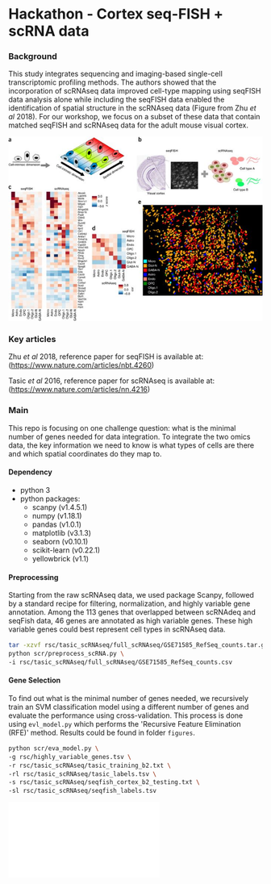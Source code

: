 # Hackathon - Cortex seq-FISH + scRNA data

### Background

This study integrates sequencing and imaging-based single-cell transcriptomic profiling methods. The authors showed that the incorporation of scRNAseq data improved cell-type mapping using seqFISH data analysis alone while including the seqFISH data enabled the identification of spatial structure in the scRNAseq data (Figure from Zhu *et al* 2018). For our workshop, we focus on a subset of these data that contain matched seqFISH and scRNAseq data for the adult mouse visual cortex.

![Overview of the integration of seqFISH and scRNAseq (from Figure 1 of Zhu et al 2018)](Fig1.jpg)



### Key articles 

Zhu *et al* 2018, reference paper for seqFISH is available at: (https://www.nature.com/articles/nbt.4260)

Tasic *et al* 2016, reference paper for scRNAseq is available at: (https://www.nature.com/articles/nn.4216)



### Main

This repo is focusing on one challenge question: what is the minimal number of genes needed for data integration. To integrate the two omics data, the key information we need to know is what types of cells are there and which spatial coordinates do they map to.

#### Dependency

- python 3
- python packages:
  - scanpy (v1.4.5.1)
  - numpy (v1.18.1)
  - pandas (v1.0.1)
  - matplotlib (v3.1.3)
  - seaborn (v0.10.1)
  - scikit-learn (v0.22.1)
  - yellowbrick (v1.1)
  
  

#### Preprocessing

Starting from the raw scRNAseq data, we used package Scanpy, followed by a standard recipe for filtering, normalization, and highly variable gene annotation. Among the 113 genes that overlapped between scRNAdeq and seqFish data, 46 genes are annotated as high variable genes. These high variable genes could best represent cell types in scRNAseq data.

```bash
tar -xzvf rsc/tasic_scRNAseq/full_scRNAseq/GSE71585_RefSeq_counts.tar.gz
python scr/preprocess_scRNA.py \
-i rsc/tasic_scRNAseq/full_scRNAseq/GSE71585_RefSeq_counts.csv
```



#### Gene Selection

To find out what is the minimal number of genes needed, we recursively train an SVM classification model using a different number of genes and evaluate the performance using cross-validation. This process is done using `evl_model.py` which performs the 'Recursive Feature Elimination (RFE)' method. Results could be found in folder `figures`.

```bash
python scr/eva_model.py \
-g rsc/highly_variable_genes.tsv \
-r rsc/tasic_scRNAseq/tasic_training_b2.txt \
-rl rsc/tasic_scRNAseq/tasic_labels.tsv \
-s rsc/tasic_scRNAseq/seqfish_cortex_b2_testing.txt \
-sl rsc/tasic_scRNAseq/seqfish_labels.tsv
```

![Linear SVC RFEV](Fig2.pdf)


